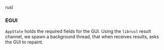 rusl

### EGUI

`AppState` holds the required fields for the GUI.
Using the `librusl` result channel, we spawn a background thread, that when receives results, asks the GUI to repaint.